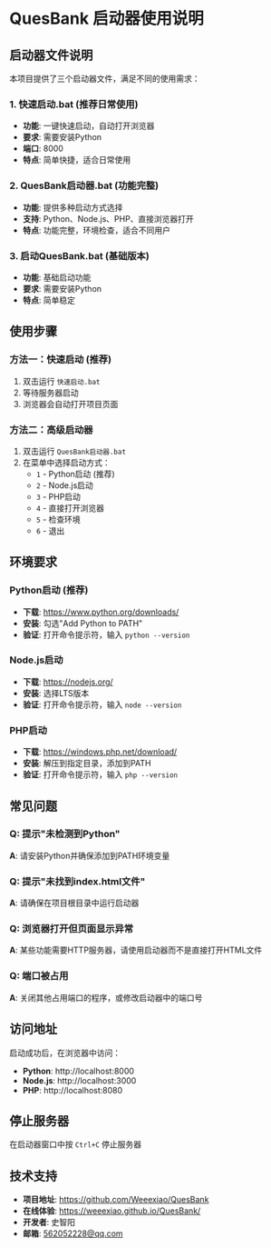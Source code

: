 # QuesBank 启动器使用说明

## 启动器文件说明

本项目提供了三个启动器文件，满足不同的使用需求：

### 1. 快速启动.bat (推荐日常使用)
- **功能**: 一键快速启动，自动打开浏览器
- **要求**: 需要安装Python
- **端口**: 8000
- **特点**: 简单快捷，适合日常使用

### 2. QuesBank启动器.bat (功能完整)
- **功能**: 提供多种启动方式选择
- **支持**: Python、Node.js、PHP、直接浏览器打开
- **特点**: 功能完整，环境检查，适合不同用户

### 3. 启动QuesBank.bat (基础版本)
- **功能**: 基础启动功能
- **要求**: 需要安装Python
- **特点**: 简单稳定

## 使用步骤

### 方法一：快速启动 (推荐)
1. 双击运行 `快速启动.bat`
2. 等待服务器启动
3. 浏览器会自动打开项目页面

### 方法二：高级启动器
1. 双击运行 `QuesBank启动器.bat`
2. 在菜单中选择启动方式：
   - `1` - Python启动 (推荐)
   - `2` - Node.js启动
   - `3` - PHP启动
   - `4` - 直接打开浏览器
   - `5` - 检查环境
   - `6` - 退出

## 环境要求

### Python启动 (推荐)
- **下载**: https://www.python.org/downloads/
- **安装**: 勾选"Add Python to PATH"
- **验证**: 打开命令提示符，输入 `python --version`

### Node.js启动
- **下载**: https://nodejs.org/
- **安装**: 选择LTS版本
- **验证**: 打开命令提示符，输入 `node --version`

### PHP启动
- **下载**: https://windows.php.net/download/
- **安装**: 解压到指定目录，添加到PATH
- **验证**: 打开命令提示符，输入 `php --version`

## 常见问题

### Q: 提示"未检测到Python"
**A**: 请安装Python并确保添加到PATH环境变量

### Q: 提示"未找到index.html文件"
**A**: 请确保在项目根目录中运行启动器

### Q: 浏览器打开但页面显示异常
**A**: 某些功能需要HTTP服务器，请使用启动器而不是直接打开HTML文件

### Q: 端口被占用
**A**: 关闭其他占用端口的程序，或修改启动器中的端口号

## 访问地址

启动成功后，在浏览器中访问：
- **Python**: http://localhost:8000
- **Node.js**: http://localhost:3000
- **PHP**: http://localhost:8080

## 停止服务器

在启动器窗口中按 `Ctrl+C` 停止服务器

## 技术支持

- **项目地址**: https://github.com/Weeexiao/QuesBank
- **在线体验**: https://weeexiao.github.io/QuesBank/
- **开发者**: 史智阳
- **邮箱**: 562052228@qq.com 